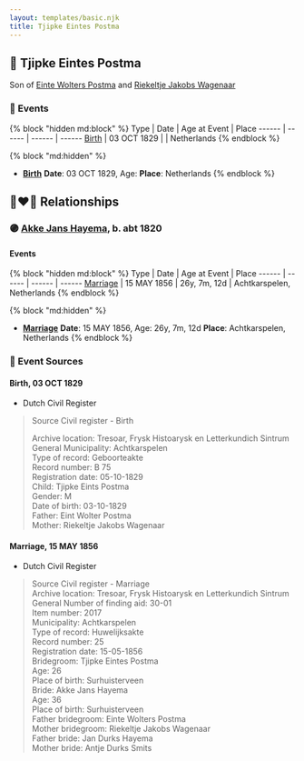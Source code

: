 ```yaml
---
layout: templates/basic.njk
title: Tjipke Eintes Postma
---
```

## 🔵 Tjipke Eintes Postma

Son of [Einte Wolters Postma](/people/1/18880768) and [Riekeltje Jakobs Wagenaar](/people/7/77820694)

### 📆 Events

{% block "hidden md:block" %}
Type | Date | Age at Event | Place
------ | ------ | ------ | ------
[Birth](#event-event-2) | 03 OCT 1829 |  | Netherlands
{% endblock %}

{% block "md:hidden" %}
- **[Birth](#event-event-2)**
**Date**: 03 OCT 1829, Age:
**Place**: Netherlands
{% endblock %}

## 👩‍❤️‍👨 Relationships

### 🟣 [Akke Jans Hayema](/people/8/83341373), b. abt 1820

#### Events

{% block "hidden md:block" %}
Type | Date | Age at Event | Place
------ | ------ | ------ | ------
[Marriage](#event-family-0-event-0) | 15 MAY 1856 | 26y, 7m, 12d | Achtkarspelen, Netherlands
{% endblock %}

{% block "md:hidden" %}
- **[Marriage](#event-family-0-event-0)**
**Date**: 15 MAY 1856, Age: 26y, 7m, 12d
**Place**: Achtkarspelen, Netherlands
{% endblock %}

### 📰 Event Sources

#### <a id="event-event-2"></a> Birth, 03 OCT 1829
* Dutch Civil Register
>   
  > Source Civil register - Birth  
  >   
  > Archive location: Tresoar, Frysk Histoarysk en Letterkundich Sintrum  
  > General Municipality: Achtkarspelen  
  > Type of record: Geboorteakte  
  > Record number: B 75  
  > Registration date: 05-10-1829  
  > Child: Tjipke Eints Postma  
  > Gender: M  
  > Date of birth: 03-10-1829  
  > Father: Eint Wolter Postma  
  > Mother: Riekeltje Jakobs Wagenaar
#### <a id="event-family-0-event-0"></a> Marriage, 15 MAY 1856
* Dutch Civil Register
>   
  > Source Civil register - Marriage  
  > Archive location: Tresoar, Frysk Histoarysk en Letterkundich Sintrum  
  > General Number of finding aid: 30-01  
  > Item number: 2017  
  > Municipality: Achtkarspelen  
  > Type of record: Huwelijksakte  
  > Record number: 25  
  > Registration date: 15-05-1856  
  > Bridegroom: Tjipke Eintes Postma  
  > Age: 26  
  > Place of birth: Surhuisterveen  
  > Bride: Akke Jans Hayema  
  > Age: 36  
  > Place of birth: Surhuisterveen  
  > Father bridegroom: Einte Wolters Postma  
  > Mother bridegroom: Riekeltje Jakobs Wagenaar  
  > Father bride: Jan Durks Hayema  
  > Mother bride: Antje Durks Smits
